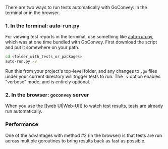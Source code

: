 There are two ways to run tests automatically with GoConvey: in the terminal or in the browser.


### 1. In the terminal: auto-run.py

For viewing test reports in the terminal, use something like [auto-run.py](https://gist.github.com/mdwhatcott/9107649), 
which was at one time bundled with GoConvey. First download the script and 
put it somewhere on your path.

```sh
cd <folder_with_tests_or_packages>
auto-run.py -v
```

Run this from your project's top-level folder, and any changes to `.go` files under your current directory will trigger tests to run. The `-v` option enables "verbose" mode, and is entirely optional.



### 2. In the browser: `goconvey` server

When you use the [[web UI|Web-UI]] to watch test results, tests are already run automatically.



### Performance

One of the advantages with method #2 (in the browser) is that tests are run across multiple goroutines to bring results back as fast as possible.